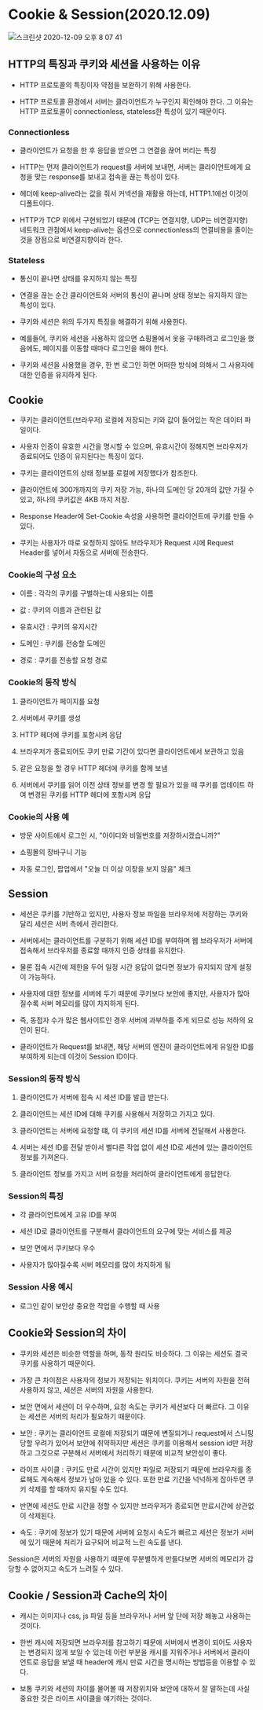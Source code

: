 # Cookie & Session(2020.12.09)

![스크린샷 2020-12-09 오후 8 07 41](https://user-images.githubusercontent.com/44199159/101622310-3c6a5000-3a5a-11eb-8d22-414b527227c8.png)

## HTTP의 특징과 쿠키와 세션을 사용하는 이유 
- HTTP 프로토콜의 특징이자 약점을 보완하기 위해 사용한다. 


- HTTP 프로토콜 환경에서 서버는 클라이언트가 누구인지 확인해야 한다. 그 이유는 HTTP 프로토콜이 connectionless, stateless한 특성이 있기 때문이다. 

### Connectionless 
- 클라이언트가 요청을 한 후 응답을 받으면 그 연결을 끊어 버리는 특징 


- HTTP는 먼저 클라이언트가 request를 서버에 보내면, 서버는 클라이언트에게 요청을 맞는 response를 보내고 접속을 끊는 특성이 있다. 
- 헤더에 keep-alive라는 값을 줘서 커넥션을 재활용 하는데, HTTP1.1에선 이것이 디폴트이다. 


- HTTP가  TCP 위에서 구현되었기 때문에 (TCP는 연결지향, UDP는 비연결지향) 네트워크 관점에서 keep-alive는 옵션으로 connectionless의 연결비용을 줄이는 것을 장점으로 비연결지향이라 한다. 

### Stateless
- 통신이 끝나면 상태를 유지하지 않는 특징 


- 연결을 끊는 순간 클라이언트와 서버의 통신이 끝나며 상태 정보는 유지하지 않는 특성이 있다. 


- 쿠키와 세션은 위의 두가지 특징을 해결하기 위해 사용한다. 


- 예를들어, 쿠키와 세션을 사용하지 않으면 쇼핑몰에서 옷을 구매하려고 로그인을 했음에도, 페이지를 이동할 때마다 로그인을 해야 한다. 


- 쿠키와 세션을 사용했을 경우, 한 번 로그인 하면 어떠한 방식에 의해서 그 사용자에 대한 인증을 유지하게 된다. 

## Cookie
- 쿠키는 클라이언트(브라우저) 로컬에 저장되는 키와 값이 들어있는 작은 데이터 파일이다. 


- 사용자 인증이 유효한 시간을 명시할 수 있으며, 유효시간이 정해지면 브라우저가 종료되어도 인증이 유지된다는 특징이 있다. 


- 쿠키는 클라이언트의 상태 정보를 로컬에 저장했다가 참조한다. 


- 클라이언트에 300개까지의 쿠키 저장 가능, 하나의 도메인 당 20개의 값만 가질 수 있고, 하나의 쿠키값은 4KB 까지 저장. 


- Response Header에 Set-Cookie 속성을 사용하면 클라이언트에 쿠키를 만들 수 있다. 


- 쿠키는 사용자가 따로 요청하지 않아도 브라우저가 Request 시에 Request Header를 넣어서 자동으로 서버에 전송한다. 

### Cookie의 구성 요소
- 이름 : 각각의 쿠키를 구별하는데 사용되는 이름


- 값 : 쿠키의 이름과 관련된 값 


- 유효시간 : 쿠키의 유지시간 
- 도메인 : 쿠키를 전송할 도메인
- 경로 : 쿠키를 전송할 요청 경로 

### Cookie의 동작 방식
1. 클라이언트가 페이지를 요청 


2. 서버에서 쿠키를 생성 
3. HTTP 헤더에 쿠키를 포함시켜 응답
4. 브라우저가 종료되어도 쿠키 만료 기간이 있다면 클라이언트에서 보관하고 있음 
5. 같은 요청을 할 경우 HTTP 헤더에 쿠키를 함께 보냄 
6. 서버에서 쿠키를 읽어 이전 상태 정보를 변경 할 필요가 있을 때 쿠키를 업데이트 하여 변경된 쿠키를 HTTP 헤더에 포함시켜 응답 

### Cookie의 사용 예 
- 방문 사이트에서 로그인 시, "아이디와 비밀번호를 저장하시겠습니까?"


- 쇼핑몰의 장바구니 기능
- 자동 로그인, 팝업에서 "오늘 더 이상 이창을 보지 않음" 체크 

## Session 
- 세션은 쿠키를 기반하고 있지만, 사용자 정보 파일을 브라우저에 저장하는 쿠키와 달리 세션은 서버 측에서 관리한다. 


- 서버에서는 클라이언트를 구분하기 위해 세션 ID를 부여하며 웹 브라우저가 서버에 접속해서 브라우저를 종료할 때까지 인증 상태를 유지한다. 
- 물론 접속 시간에 제한을 두어 일정 시간 응답이 없다면 정보가 유지되지 않게 설정이 가능하다. 
- 사용자에 대한 정보를 서버에 두기 때문에 쿠키보다 보안에 좋지만, 사용자가 많아질수록 서버 메모리를 많이 차지하게 된다. 
- 즉, 동접자 수가 많은 웹사이트인 경우 서버에 과부하를 주게 되므로 성능 저하의 요인이 된다. 
- 클라이언트가 Request를 보내면, 해당 서버의 엔진이 클라이언트에게 유일한 ID를 부여하게 되는데 이것이 Session ID이다. 

### Session의 동작 방식 
1. 클라이언트가 서버에 접속 시 세션 ID를 발급 받는다. 


2. 클라이언트는 세션 ID에 대해 쿠키를 사용해서 저장하고 가지고 있다. 
3. 클라이언트는 서버에 요청할 떄, 이 쿠키의 세션 ID를 서버에 전달해서 사용한다. 
4. 서버는 세션 ID를 전달 받아서 별다른 작업 없이 세션 ID로 세션에 있는 클라이언트 정보를 가져온다. 
5. 클라이언트 정보를 가지고 서버 요청을 처리하여 클라이언트에게 응답한다. 

### Session의 특징 
- 각 클라이언트에게 고유 ID를 부여 


- 세션 ID로 클라이언트를 구분해서 클라이언트의 요구에 맞는 서비스를 제공 
- 보안 면에서 쿠키보다 우수 
- 사용자가 많아질수록 서버 메모리를 많이 차지하게 됨 

### Session 사용 예시 
- 로그인 같이 보안상 중요한 작업을 수행할 때 사용 

## Cookie와 Session의 차이 
- 쿠키와 세션은 비슷한 역할을 하며, 동작 원리도 비슷하다. 그 이유는 세션도 결국 쿠키를 사용하기 때문이다. 

- 가장 큰 차이점은 사용자의 정보가 저장되는 위치이다. 쿠키는 서버의 자원을 전혀 사용하지 않고, 세션은 서버의 자원을 사용한다. 


- 보안 면에서 세션이 더 우수하며, 요청 속도는 쿠키가 세션보다 더 빠르다. 그 이유는 세션은 서버의 처리가 필요하기 때문이다. 


- 보안 :  쿠키는 클라이언트 로컬에 저장되기 떄문에 변질되거나 request에서 스니핑 당할 우려가 있어서 보안에 취약하지만 세션은 쿠키를 이용해서 session id만 저장하고 그것으로 구분해서 서버에서 처리하기 때문에 비교적 보안성이 좋다. 


- 라이프 사이클 :  쿠키도 만료 시간이 있지만 파일로 저장되기 때문에 브라우저를 종료해도 계속해서 정보가 남아 있을 수 있다. 또한 만료 기간을 넉넉하게 잡아두면 쿠키 삭제를 할 때까지 유지될 수도 있다. 


- 반면에 세션도 만료 시간을 정할 수 있지만 브라우저가 종료되면 만료시간에 상관없이 삭제된다. 


- 속도 : 쿠키에 정보가 있기 때문에 서버에 요청시 속도가 빠르고 세션은 정보가 서버에 있기 때문에 처리가 요구되어 비교적 느린 속도를 낸다. 

Session은 서버의 자원을 사용하기 때문에 무분별하게 만들다보면 서버의 메모리가 감당할 수 없어지고 속도가 느려질 수 있다. 


## Cookie / Session과 Cache의 차이 
- 캐시는 이미지나 css, js 파일 등을 브라우저나 서버 앞 단에 저장 해놓고 사용하는 것이다.

- 한번 캐시에 저장되면 브라우저를 참고하기 때문에 서버에서 변경이 되어도 사용자는 변경되지 않게 보일 수 있는데 이런 부분을 캐시를 지워주거나 서버에서 클라이언트로 응답을 보낼 때 header에 캐시 만료 시간을 명시하는 방법등을 이용할 수 있다. 

- 보통 쿠키와 세션의 차이를 물어볼 때 저장위치와 보안에 대하서 잘 말하는데 사실 중요한 것은 라이프 사이클을  얘기하는 것이다.  

